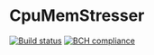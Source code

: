 # CpuMemStresser

[![Build status](https://ci.appveyor.com/api/projects/status/hx5wkoa4whjy3a3c?svg=true)](https://ci.appveyor.com/project/VitalyTartynov/cpumemstresser) [![BCH compliance](https://bettercodehub.com/edge/badge/VitalyTartynov/CpuMemStresser?branch=master)](https://bettercodehub.com/results/VitalyTartynov/CpuMemStresser)